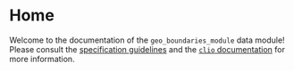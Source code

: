 # Home

Welcome to the documentation of the `geo_boundaries_module` data module!
Please consult the [specification guidelines](./specification.md) and the [`clio` documentation](https://clio.readthedocs.io/) for more information.
